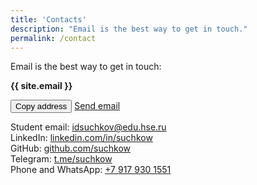 ```yaml
---
title: 'Contacts'
description: "Email is the best way to get in touch."
permalink: /contact
---
```



Email is the best way to get in touch: 

**{{ site.email }}**

<div class="tag-list copy-buttons">
<button class="btn btn-default" onclick="copyEmailtoClipboard('{{site.email}}')">Copy address</button>
<a href="mailto:{{site.email}}">Send email</a>
</div>

Student email: [idsuchkov@edu.hse.ru](mailto:idsuchkov@edu.hse.ru)<br/>
LinkedIn: [linkedin.com/in/suchkow](https://www.linkedin.com/in/suchkow)<br/>
GitHub: [github.com/suchkow](https://github.com/suchkow)<br/>
Telegram: [t.me/suchkow](https://t.me/suchkow)<br/>
Phone and WhatsApp: [+7 917 930 1551](tel:+79179301551)<br/>


<script>
function copyEmailtoClipboard() {
    navigator.clipboard.writeText((arguments[0]));

}
</script>